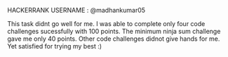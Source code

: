 HACKERRANK USERNAME : @madhankumar05

This task didnt go well for me. I was able to complete only four code challenges sucessfully with 100 points. The minimum ninja sum challenge gave me only 40 points. Other code challenges didnot give hands for me. Yet satisfied for trying my best :)

